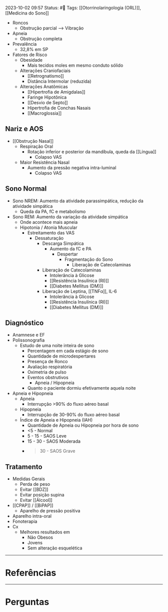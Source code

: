 2023-10-02 09:57
Status: #🌱 
Tags: [[Otorrinolaringologia (ORL)]], [[Medicina do Sono]]
<br/>
- Roncos
	- Obstrução parcial --> Vibração
- Apneia
	- Obstrução completa
- Prevalência
	- 32,8% em SP
- Fatores de Risco
	- Obesidade
		- Mais tecidos moles em mesmo conduto sólido
	- Alterações Craniofaciais
		- [[Retrognatismo]]
		- Distância Intermolar (reduzida)
	- Alterações Anatômicas
		- [[Hipertrofia de Amigdalas]]
		- Faringe Hipotônica
		- [[Desvio de Septo]]
		- Hipertrofia de Conchas Nasais
		- [[Macroglossia]]
## Nariz e AOS
- [[Obstrução Nasal]]
	- Respiração Oral
		- Rotação inferior e posterior da mandíbula, queda da [[Língua]]
			- Colapso VAS
	- Maior Resistência Nasal
		- Aumento da pressão negativa intra-luminal
			- Colapso VAS
## Sono Normal
- Sono NREM: Aumento da atividade parassimpática, redução da atividade simpática
	- Queda da PA, fC e metabolismo
- Sono REM: Aumento da variação da atividade simpática
	- Onde acontece mais apneia
	- Hipotonia / Atonia Muscular
		- Estreitamento das VAS
			- Dessaturação
				- Descarga Simpática
					- Aumento da fC e PA
						- Despertar
							- Fragmentação do Sono
								- Liberação de Catecolaminas
				- Liberação de Catecolaminas
					- Intolerância à Glicose
					- [[Resistência Insulínica (RI)]]
					- [[Diabetes Mellitus (DM)]]
				- Liberação de Leptina, [[TNFα]], IL-6
					- Intolerância à Glicose
					- [[Resistência Insulínica (RI)]]
					- [[Diabetes Mellitus (DM)]]
## Diagnóstico
- Anamnese e EF
- Polissonografia
	- Estudo de uma noite inteira de sono
		- Percentagem em cada estágio de sono
		- Quantidade de microdespertares
		- Presença de Ronco
		- Avaliação respiratória
		- Oximetria de pulso
		- Eventos obstrutivos
			- Apneia / Hipopneia
		- Quanto o paciente dormiu efetivamente aquela noite
- Apneia e Hipopneia
	- Apneia
		- Interrupção >90% do fluxo aéreo basal
	- Hipopneia
		- Interrupção de 30-90% do fluxo aéreo basal
	- Índice de Apneia e Hipopneia (IAH)
		- Quantidade de Apneia ou Hipopneia por hora de sono
		- <5 - Normal
		- 5 - 15 - SAOS Leve
		- 15 - 30 - SAOS Moderada
		- >30 - SAOS Grave
## Tratamento
- Medidas Gerais
	- Perda de peso
	- Evitar [[BDZ]]
	- Evitar posição supina
	- Evitar [[Álcool]]
- [[CPAP]] / [[BiPAP]] 
	- Aparelho de pressão positiva
- Aparelho intra-oral
- Fonoterapia
- Cx
	- Melhores resultados em 
		- Não Obesos
		- Jovens
		- Sem alteração esquelética

____
# Referências
---
# Perguntas

